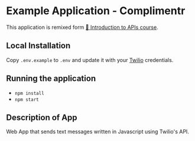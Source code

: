 # Example Application - Complimentr

This application is remixed form [ 🎥 Introduction to APIs course](https://github.com/craigsdennis/intro-to-apis-course).

## Local Installation

Copy `.env.example` to `.env` and update it with your [Twilio](https://twilio.com) credentials.

## Running the application

* `npm install`
* `npm start`

## Description of App
Web App that sends text messages written in Javascript using Twilio's API.
